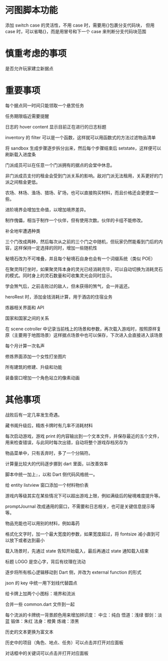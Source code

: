 # 河图脚本功能

添加 switch case 的灵活性，不用 case 时，需要用{}包裹分支代码块，
但用 case 时，可以省略{}，而是用冒号和下一个 case 来判断分支代码块范围

# 慎重考虑的事项

是否允许玩家建立新据点

# 重要事项

每个据点同一时间只能领取一个悬赏任务

任务期限临近需要提醒

日志的 hover content 显示目前正在进行的日志标题

inventory 的 filter 可以是一个函数，这样就可以用函数式的方法过滤物品清单

将 sandbox 生成步骤逐步拆分出来，然后每个步骤结束后 setstate，这样便可以刷新载入进度条

门派成员可以在任意一个门派拥有的据点的会堂中休息。

非门派成员支付的租金会受到门派关系的影响。敌对门派无法租用，关系更好的门派之间租金更低。

农场、林场、渔场、猎场、矿场，也可以直接购买材料，而且价格还会更便宜一些。

进阶境界会增加生命值，以增加境界差异。

制作傀儡，相当于制作一个伙伴，但有使用次数。伙伴的卡组不能修改。

补全地牢遭遇种类

三个门改成两种，然后每次从之前的三个门之中随机，但玩家仍然能看到门后的内容，这样保持一定选择的同时，增加一些随机性

秘境石改为不可堆叠，并且每个秘境石自身也会有一个词缀系统（类似 POE）

在聚灵阵打坐时，如果聚灵阵本身的灵光已经消耗完毕，可以自动切换为消耗灵石的模式。同时身上的灵石数量和可收集灵光会同时显示。

学会煞气后，之前击败过的敌人，但未获得的煞气，会一并返还。

heroRest 时，添加金钱消耗计算，用于酒店的住宿业务

炼器相关界面和 API

国家和国家之间的关系

在 scene cotroller 中记录当前栈上的场景和参数，再次载入游戏时，按照原样复原（主要用于地图场景）这样据点场景中也可以保存，下次进入会直接进入该场景

每个月计算一次名声

修炼界面添加一个女性打坐图片

所有建筑的修建、升级和功能

装备窗口增加一个角色站立的像素动画

# 其他事项

战败后有一定几率发生奇遇。

藏书阁升级后，精炼卡牌时有几率不消耗材料

每次启动游戏，游戏 print 的内容输出到一个文本文件，并保存最近的五个文件，用来检查错误，与此同时每次出错，自动将整个游戏存档另存为

物品菜单中，只有丢弃时，多了一个分隔符。

计算量比较大的代码逐步挪到 dart 里面，以改善效率

脚本中统一加上`;`，以和 Dart 侧代码风格统一。

给 entity listview 窗口添加一个材料物价表

游戏内等级其实在某些情况下可以超出游戏上限，例如满级后的秘境难度提升等。

promptJournal 改成通用的窗口，不需要和日志相关，也可是关键信息提示等等。

物品充能也可以用别的材料，例如毒药

格式化文字时，加一个最大宽度的参数，如果宽度超过，将 fontsize 减小直到可以放下或者达到最小

载入场景时，先通过 state 告知开始载入，最后再通过 state 通知载入结束

标题 LOGO 是空心字，背后有纹理在流动

逐步将所有核心逻辑移动到 Dart 侧，并改为 external function 的形式

json 的 key 中统一用下划线代替圆点

给卡牌上加两个小图标：境界和流派

合并一些 common.dart 文件到一起

每个流派的卡牌统一背景颜色用来增加辨识度：
中立：纯白
悟道：浅绿
御剑：淡蓝
锻体：朱红
法身：橙黄
炼魂：漆黑

历史的文本更换为富文本

历史中的项目（角色、地点、任务）可以点击并打开对应面板

对话框中的关键词可以点击并打开对应面板
